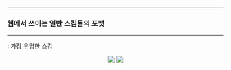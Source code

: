 -----
### 웹에서 쓰이는 일반 스킴들의 포맷
-----
: 가장 유명한 스킴
<div align="center">
<img src="https://github.com/user-attachments/assets/d25a61f7-f04c-44c3-a274-3903dbbe4250">
<img src="https://github.com/user-attachments/assets/5b6b006f-7110-4f01-8570-43cee3a6b53e">
</div>
